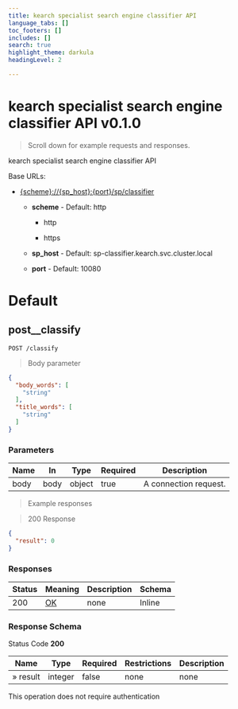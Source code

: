 ```yaml
---
title: kearch specialist search engine classifier API
language_tabs: []
toc_footers: []
includes: []
search: true
highlight_theme: darkula
headingLevel: 2

---
```


<h1 id="kearch-specialist-search-engine-classifier-api">kearch specialist search engine classifier API v0.1.0</h1>

> Scroll down for example requests and responses.

kearch specialist search engine classifier API

Base URLs:

* <a href="{scheme}://{sp_host}:{port}/sp/classifier">{scheme}://{sp_host}:{port}/sp/classifier</a>

    * **scheme** -  Default: http

        * http

        * https

    * **sp_host** -  Default: sp-classifier.kearch.svc.cluster.local

    * **port** -  Default: 10080

<h1 id="kearch-specialist-search-engine-classifier-api-default">Default</h1>

## post__classify

`POST /classify`

> Body parameter

```json
{
  "body_words": [
    "string"
  ],
  "title_words": [
    "string"
  ]
}
```

<h3 id="post__classify-parameters">Parameters</h3>

|Name|In|Type|Required|Description|
|---|---|---|---|---|
|body|body|object|true|A connection request.|

> Example responses

> 200 Response

```json
{
  "result": 0
}
```

<h3 id="post__classify-responses">Responses</h3>

|Status|Meaning|Description|Schema|
|---|---|---|---|
|200|[OK](https://tools.ietf.org/html/rfc7231#section-6.3.1)|none|Inline|

<h3 id="post__classify-responseschema">Response Schema</h3>

Status Code **200**

|Name|Type|Required|Restrictions|Description|
|---|---|---|---|---|
|» result|integer|false|none|none|

<aside class="success">
This operation does not require authentication
</aside>

